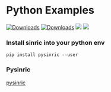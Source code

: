 # Python Examples

[![Downloads](https://pepy.tech/badge/pysinric)](https://pepy.tech/project/pysinric) [![Downloads](https://pepy.tech/badge/pysinric/week)](https://pepy.tech/project/pysinric/week) [![](https://img.shields.io/pypi/format/pysinric.svg)]() [![](https://img.shields.io/badge/author-Dhanush-brightgreen.svg)](https://github.com/dazzHere)
### Install sinric into your python env
   `pip install pysinric --user`

### Pysinric
   [pysinric](https://pypi.org/project/pysinric/)